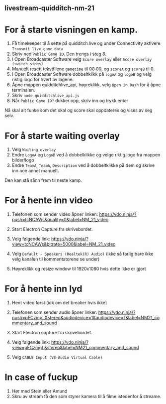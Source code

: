 ## livestream-quidditch-nm-21

# For å starte visningen en kamp.

1. Få timekeeper til å sette på quidditch.live og under Connectivity aktivere `Transmit live game data`
2. Skriv ned `Public Game ID`. Den trengs i steg 8.
3. I Open Broadcaster Software velg `Score overlay` eller `Score overlay (switch-sides)`
4. Manuelt resett tekstfilene `gametime` til 00:00, og `scoreA` og `scoreB` til 0.
5. I Open Broadcaster Software dobbeltklikk på `logoA` og `logoB` og velg riktig logo for hvert av lagene.
6. Åpne mappen quidditchlive_api, høyreklikk, velg `Open in Bash` for å åpne terminalen.
7. Skriv `node quidditchlive_api.js`
8. Når `Public Game ID?` dukker opp, skriv inn og trykk enter

Nå skal alt funke som det skal og score skal oppdateres og vises av seg selv.

# For å starte waiting overlay

1. Velg `Waiting overlay`
2. Endre `LogoA` og `LogoB` ved å dobbelklikke og velge riktig logo fra mappen bilder/logo
3. Endre `TeamA`, `TeamA`, `Description` ved å dobbeltklikke på dem og skrive inn noe annet manuelt.

Den kan stå sånn frem til neste kamp.

# For å hente inn video

1. Telefonen som sender video åpner linken:
   https://vdo.ninja/?push=tcNCAWs&quality=0&label=NM_21_video

2. Start Electron Capture fra skrivebordet.
3. Velg følgende link:
   https://vdo.ninja/?view=tcNCAWs&bitrate=5000&label=NM_21_video
4. Velg `Default - Speakers (Realtek(R) Audio)` (ikke så farlig bare ikke velg kanalen til kommentatorene se under)
5. Høyreklikk og resize window til 1920x1080 hvis dette ikke er gjort

# For å hente inn lyd

1. Hent video først (idk om det breaker hvis ikke)
2. Telefonen som sender audio åpner linker:
   https://vdo.ninja/?push=pFCzmgL&stereo&audiodevice=1&audiodevice=1&label=NM21_commentary_and_sound

3. Start Electron capture fra skrivebordet.
4. Velg følgende link:
   https://vdo.ninja/?view=pFCzmgL&stereo&label=NM21_commentary_and_sound
5. Velg `CABLE Input (VB-Audio Virtual Cable)`

# In case of fuckup

1. Hør med Stein eller Amund
2. Skru av stream få den som styrer kamera til å filme istedenfor å streame.
